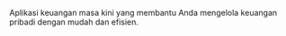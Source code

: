 Aplikasi keuangan masa kini yang membantu Anda mengelola keuangan pribadi dengan mudah dan efisien.
